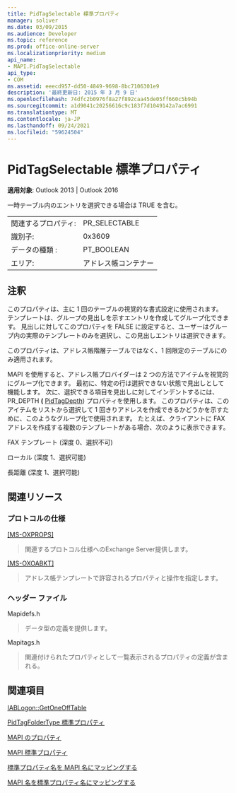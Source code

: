 ```yaml
---
title: PidTagSelectable 標準プロパティ
manager: soliver
ms.date: 03/09/2015
ms.audience: Developer
ms.topic: reference
ms.prod: office-online-server
ms.localizationpriority: medium
api_name:
- MAPI.PidTagSelectable
api_type:
- COM
ms.assetid: eeecd957-dd50-4849-9698-8bc7106301e9
description: '最終更新日: 2015 年 3 月 9 日'
ms.openlocfilehash: 74dfc2b0976f8a27f892caa45de05ff660c5b94b
ms.sourcegitcommit: a1d9041c20256616c9c183f7d1049142a7ac6991
ms.translationtype: MT
ms.contentlocale: ja-JP
ms.lasthandoff: 09/24/2021
ms.locfileid: "59624504"
---
```

# <a name="pidtagselectable-canonical-property"></a>PidTagSelectable 標準プロパティ

  
  
**適用対象**: Outlook 2013 | Outlook 2016 
  
一時テーブル内のエントリを選択できる場合は TRUE を含む。 
  
|||
|:-----|:-----|
|関連するプロパティ:  <br/> |PR_SELECTABLE  <br/> |
|識別子:  <br/> |0x3609  <br/> |
|データの種類 :   <br/> |PT_BOOLEAN  <br/> |
|エリア:  <br/> |アドレス帳コンテナー  <br/> |
   
## <a name="remarks"></a>注釈

このプロパティは、主に 1 回のテーブルの視覚的な書式設定に使用されます。 テンプレートは、グループの見出しを示すエントリを作成してグループ化できます。 見出しに対してこのプロパティを FALSE に設定すると、ユーザーはグループ内の実際のテンプレートのみを選択し、この見出しエントリは選択できます。 
  
このプロパティは、アドレス帳階層テーブルではなく、1 回限定のテーブルにのみ適用されます。 
  
MAPI を使用すると、アドレス帳プロバイダーは 2 つの方法でアイテムを視覚的にグループ化できます。 最初に、特定の行は選択できない状態で見出しとして機能します。 次に、選択できる項目を見出しに対してインデントするには、PR_DEPTH **(** [PidTagDepth](pidtagdepth-canonical-property.md)) プロパティを使用します。 このプロパティは、このアイテムをリストから選択して 1 回きりアドレスを作成できるかどうかを示すために、このようなグループ化で使用されます。 たとえば、クライアントに FAX アドレスを作成する複数のテンプレートがある場合、次のように表示できます。 
  
FAX テンプレート (深度 0、選択不可)
  
 ローカル (深度 1、選択可能) 
  
 長距離 (深度 1、選択可能) 
  
## <a name="related-resources"></a>関連リソース

### <a name="protocol-specifications"></a>プロトコルの仕様

[[MS-OXPROPS]](https://msdn.microsoft.com/library/f6ab1613-aefe-447d-a49c-18217230b148%28Office.15%29.aspx)
  
> 関連するプロトコル仕様へのExchange Server提供します。
    
[[MS-OXOABKT]](https://msdn.microsoft.com/library/cd5a3e78-1eeb-4a75-88eb-e82c8c96ff31%28Office.15%29.aspx)
  
> アドレス帳テンプレートで許容されるプロパティと操作を指定します。
    
### <a name="header-files"></a>ヘッダー ファイル

Mapidefs.h
  
> データ型の定義を提供します。
    
Mapitags.h
  
> 関連付けられたプロパティとして一覧表示されるプロパティの定義が含まれる。
    
## <a name="see-also"></a>関連項目



[IABLogon::GetOneOffTable](iablogon-getoneofftable.md)
  
[PidTagFolderType 標準プロパティ](pidtagfoldertype-canonical-property.md)


[MAPI のプロパティ](mapi-properties.md)
  
[MAPI 標準プロパティ](mapi-canonical-properties.md)
  
[標準プロパティ名を MAPI 名にマッピングする](mapping-canonical-property-names-to-mapi-names.md)
  
[MAPI 名を標準プロパティ名にマッピングする](mapping-mapi-names-to-canonical-property-names.md)

